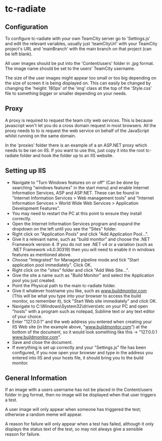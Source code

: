 tc-radiate
==========

Configuration
-------------
To configure tc-radiate with your own TeamCity server go to 'Settings.js' and edit the relevant variables, usually just 'teamCityUrl' with your TeamCity project's URL and 'mainBranch' with the main branch on that project (can be left blank).

All user images should be put into the 'Content/users' folder in .jpg format. The image name should be set to the users' TeamCity username.

The size of the user images might appear too small or too big depending on the size of screen it is being displayed on. This can easily be changed by changing the 'height: 180px' of the 'img' class at the top of the 'Style.css' file to something bigger or smaller depending on your needs.

Proxy
-----
A proxy is required to request the team city web services. This is because javascript won't let you do a cross domain request in most browsers. All the proxy needs to to is request the web service on behalf of the JavaScript whilst running on the same domain.

In the 'proxies' folder there is an example of a an ASP.NET proxy which needs to be ran on IIS.
If you want to use this, just copy it into the root tc-radiate folder and hook the folder up to an IIS website.

Setting up IIS
--------------
- Navigate to "Turn Windows features on or off" (Can be done by searching "windows features" in the start menu) and enable Internet Information Services, ASP and ASP.NET. These can be found in "Internet Information Services > Web management tools" and "Internet Information Services > World Wide Web Services > Application Development Features".
- You may need to restart the PC at this point to ensure they install correctly.
- Open the Internet Information Services program and expand the dropdown on the left until you see the "Sites" folder.
- Right click on "Application Pools" and click "Add Application Pool...".
- Give it a relevant name, such as "build monitor" and choose the .NET Framework version 4. If you do not see .NET v4 or a variation (such as .NET Framework v4.0.30319) then you will need to enable it in windows features as mentioned above.
- Choose "Integrated" for Managed pipeline mode and tick "Start application pool immediately". Click OK.
- Right click on the "sites" folder and click "Add Web Site...".
- Give the site a name such as "Build Monitor" and select the Application pool you just created. 
- Point the Physical path to the main tc-radiate folder.
- Give it whatever hostname you like, such as www.buildmonitor.com (This will be what you type into your browser to access the build monitor, so remember it),  tick "Start Web site immediately" and click OK.
- Navigate to C:\Windows\System32\drivers\etc on your PC and open "hosts" with a program such as notepad, Sublime text or any text editor of your choice.
- Enter "127.0.0.1" and the web address you entered when creating your IIS Web site (in the example above, "www.buildmonitor.com") at the bottom of the document, so it would look something like this -> "127.0.0.1    www.buildmonitor.com".
- Save and close the document.
- If everything is set up correctly and your "Settings.js" file has been configured, if you now open your browser and type in the address you entered into IIS and your hosts file, it should bring you to the build monitor.

General Information
-------------------
If an image with a users username has not be placed in the Content/users folder in jpg format, then no image will be displayed when that user triggers a test. 

A user image will only appear when someone has triggered the test; otherwise a random meme will appear.

A reason for failure will only appear when a test has failed, although it only displays the status text of the test, so may not always give a sensible reason for failure. 